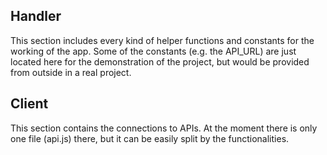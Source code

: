 ## Handler

This section includes every kind of helper functions and constants for the working of the app. Some of the constants (e.g. the API_URL) are just located here for the demonstration of the project, but would be provided from outside in a real project.

## Client

This section contains the connections to APIs. At the moment there is only one file (api.js) there, but it can be easily split by the functionalities.